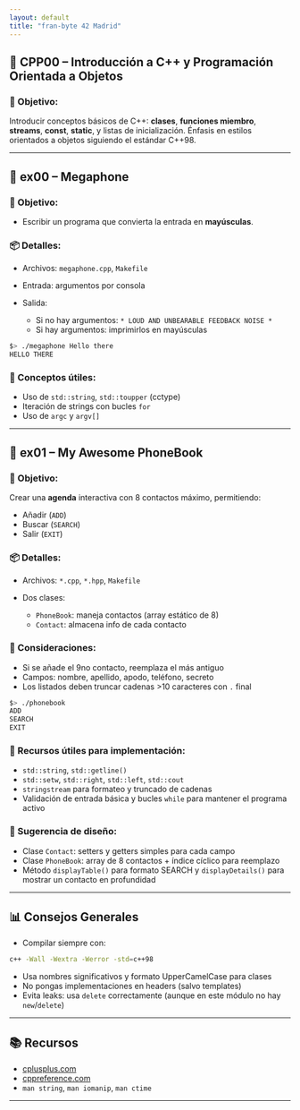 ```yaml
---
layout: default
title: "fran-byte 42 Madrid"
---
```


## 🔹 CPP00 – Introducción a C++ y Programación Orientada a Objetos

### 📌 Objetivo:

Introducir conceptos básicos de C++: **clases**, **funciones miembro**, **streams**, **const**, **static**, y listas de inicialización. Énfasis en estilos orientados a objetos siguiendo el estándar C++98.

---

## 📁 ex00 – Megaphone

### 🎯 Objetivo:

* Escribir un programa que convierta la entrada en **mayúsculas**.

### 📦 Detalles:

* Archivos: `megaphone.cpp`, `Makefile`
* Entrada: argumentos por consola
* Salida:

  * Si no hay argumentos: `* LOUD AND UNBEARABLE FEEDBACK NOISE *`
  * Si hay argumentos: imprimirlos en mayúsculas

```bash
$> ./megaphone Hello there
HELLO THERE
```

### 🧠 Conceptos útiles:

* Uso de `std::string`, `std::toupper` (cctype)
* Iteración de strings con bucles `for`
* Uso de `argc` y `argv[]`

---

## 📁 ex01 – My Awesome PhoneBook

### 🎯 Objetivo:

Crear una **agenda** interactiva con 8 contactos máximo, permitiendo:

* Añadir (`ADD`)
* Buscar (`SEARCH`)
* Salir (`EXIT`)

### 📦 Detalles:

* Archivos: `*.cpp`, `*.hpp`, `Makefile`
* Dos clases:

  * `PhoneBook`: maneja contactos (array estático de 8)
  * `Contact`: almacena info de cada contacto

### 🧠 Consideraciones:

* Si se añade el 9no contacto, reemplaza el más antiguo
* Campos: nombre, apellido, apodo, teléfono, secreto
* Los listados deben truncar cadenas >10 caracteres con `.` final

```bash
$> ./phonebook
ADD
SEARCH
EXIT
```

### 🔧 Recursos útiles para implementación:

* `std::string`, `std::getline()`
* `std::setw`, `std::right`, `std::left`, `std::cout`
* `stringstream` para formateo y truncado de cadenas
* Validación de entrada básica y bucles `while` para mantener el programa activo

### 🧩 Sugerencia de diseño:

* Clase `Contact`: setters y getters simples para cada campo
* Clase `PhoneBook`: array de 8 contactos + índice cíclico para reemplazo
* Método `displayTable()` para formato SEARCH y `displayDetails()` para mostrar un contacto en profundidad

---

## 📊 Consejos Generales

* Compilar siempre con:

```bash
c++ -Wall -Wextra -Werror -std=c++98
```

* Usa nombres significativos y formato UpperCamelCase para clases
* No pongas implementaciones en headers (salvo templates)
* Evita leaks: usa `delete` correctamente (aunque en este módulo no hay `new`/`delete`)

---

## 📚 Recursos

* [cplusplus.com](https://cplusplus.com/)
* [cppreference.com](https://en.cppreference.com/)
* `man string`, `man iomanip`, `man ctime`

---
